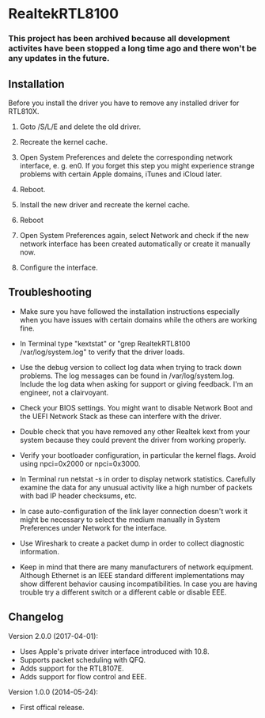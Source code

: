 RealtekRTL8100
==============

<H3>This project has been archived because all development activites have been stopped a long time ago and there won't be any updates in the future.

 Installation
------------

Before you install the driver you have to remove any installed driver for RTL810X.

1. Goto /S/L/E and delete the old driver.

2. Recreate the kernel cache.

3. Open System Preferences and delete the corresponding network interface, e. g. en0. If you forget this step you might experience strange problems with certain Apple domains, iTunes and iCloud later.

4. Reboot.

5. Install the new driver and recreate the kernel cache.

6. Reboot

7. Open System Preferences again, select Network and check if the new network interface has been created automatically or create it manually now.

8. Configure the interface.


Troubleshooting
---------------

- Make sure you have followed the installation instructions especially when you have issues with certain domains while the others are working fine.

- In Terminal type "kextstat" or "grep RealtekRTL8100 /var/log/system.log" to verify that the driver loads.
 
- Use the debug version to collect log data when trying to track down problems. The log messages can be found in /var/log/system.log. Include the log data when asking for support or giving feedback. I'm an engineer, not a clairvoyant.

- Check your BIOS settings. You might want to disable Network Boot and the UEFI Network Stack as these can interfere with the driver.

- Double check that you have removed any other Realtek kext from your system because they could prevent the driver from working properly.

- Verify your bootloader configuration, in particular the kernel flags. Avoid using npci=0x2000 or npci=0x3000.

- In Terminal run netstat -s in order to display network statistics. Carefully examine the data for any unusual activity like a high number of packets with bad IP header checksums, etc.

- In case auto-configuration of the link layer connection doesn't work it might be necessary to select the medium manually in System Preferences under Network for the interface.

- Use Wireshark to create a packet dump in order to collect diagnostic information.

- Keep in mind that there are many manufacturers of network equipment. Although Ethernet is an IEEE standard different implementations may show different behavior causing incompatibilities. In case you are having trouble try a different switch or a different cable or disable EEE.


Changelog
---------

Version 2.0.0 (2017-04-01):
 - Uses Apple's private driver interface introduced with 10.8.
 - Supports packet scheduling with QFQ.
 - Adds support for the RTL8107E.
 - Adds support for flow control and EEE.

Version 1.0.0 (2014-05-24):
- First offical release.

